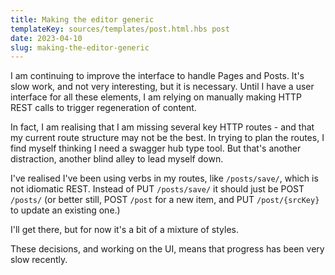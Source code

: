 ```yaml
---
title: Making the editor generic
templateKey: sources/templates/post.html.hbs post
date: 2023-04-10
slug: making-the-editor-generic
---
```

I am continuing to improve the interface to handle Pages and Posts. It's slow work, and not very interesting, but it is necessary. Until I have a user interface for all these elements, I am relying on manually making HTTP REST calls to trigger regeneration of content.

In fact, I am realising that I am missing several key HTTP routes - and that my current route structure may not be the best. In trying to plan the routes, I find myself thinking I need a swagger hub type tool. But that's another distraction, another blind alley to lead myself down.

I've realised I've been using verbs in my routes, like `/posts/save/`, which is not idiomatic REST. Instead of PUT `/posts/save/` it should just be POST `/posts/` (or better still, POST `/post` for a new item, and PUT `/post/{srcKey}` to update an existing one.)

I'll get there, but for now it's a bit of a mixture of styles.

These decisions, and working on the UI, means that progress has been very slow recently.
